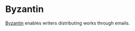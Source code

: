 # Byzantin

[Byzantin](https://github.com/baudolina/Byzantin) enables writers distributing works through emails.
